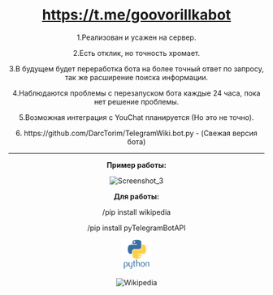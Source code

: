 # <div align="center"> https://t.me/goovorillkabot </div>


<div align="center">

1.Реализован и усажен на сервер.

2.Есть отклик, но точность хромает.

3.В будущем будет переработка бота на более точный ответ по запросу, так же расширение поиска информации.

4.Наблюдаются проблемы с перезапуском бота каждые 24 часа, пока нет решение проблемы.

5.Возможная интеграция с YouChat планируется (Но это не точно).
</div>

<div align="center">
6. https://github.com/DarcTorim/TelegramWiki.bot.py - (Свежая версия бота)





---

<b>Пример работы:</b>


![Screenshot_3](https://user-images.githubusercontent.com/124584927/220333953-53043b88-ba4a-45a4-8802-4618cd1f060a.png)


<b>Для работы:</b>

/pip install wikipedia

/pip install pyTelegramBotAPI
</div>


<div align="center">
<img src="https://raw.githubusercontent.com/devicons/devicon/62199a961a26c9c93743e991b9955c7f84ad31ca/icons/python/python-original-wordmark.svg" class="deleted asset" style="width: 60px; height: 60px;">

![Wikipedia](https://img.shields.io/badge/Wikipedia-%23000000.svg?style=for-the-badge&logo=wikipedia&logoColor=white)
</div>
